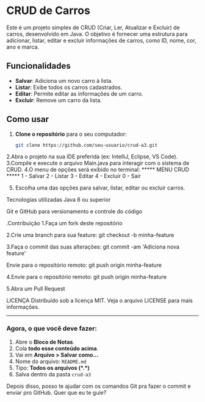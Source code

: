 # CRUD de Carros

Este é um projeto simples de CRUD (Criar, Ler, Atualizar e Excluir) de carros, desenvolvido em Java. O objetivo é fornecer uma estrutura para adicionar, listar, editar e excluir informações de carros, como ID, nome, cor, ano e marca.

## Funcionalidades

- **Salvar**: Adiciona um novo carro à lista.
- **Listar**: Exibe todos os carros cadastrados.
- **Editar**: Permite editar as informações de um carro.
- **Excluir**: Remove um carro da lista.

## Como usar

1. **Clone o repositório** para o seu computador:

   ```bash
   git clone https://github.com/seu-usuario/crud-a3.git
2.Abra o projeto na sua IDE preferida (ex: IntelliJ, Eclipse, VS Code).
3.Compile e execute o arquivo Main.java para interagir com o sistema de CRUD.
4.O menu de opções será exibido no terminal:
***** MENU CRUD *****
1 - Salvar
2 - Listar
3 - Editar
4 - Excluir
0 - Sair

5. Escolha uma das opções para salvar, listar, editar ou excluir carros.

Tecnologias utilizadas
Java 8 ou superior

Git e GitHub para versionamento e controle do código

.Contribuição
1.Faça um fork deste repositório

2.Crie uma branch para sua feature:
git checkout -b minha-feature

3.Faça o commit das suas alterações:
git commit -am 'Adiciona nova feature'

Envie para o repositório remoto:
git push origin minha-feature

4.Envie para o repositório remoto:
git push origin minha-feature

5.Abra um Pull Request

LICENÇA
Distribuído sob a licença MIT. Veja o arquivo LICENSE para mais informações.

---

### Agora, o que você deve fazer:

1. Abre o **Bloco de Notas**.
2. Cola **todo esse conteúdo acima**.
3. Vai em **Arquivo > Salvar como...**
4. Nome do arquivo: `README.md`
5. Tipo: **Todos os arquivos (\*.\*)**
6. Salva dentro da pasta `crud-a3`

Depois disso, posso te ajudar com os comandos Git pra fazer o commit e enviar pro GitHub. Quer que eu te guie?



 
